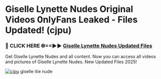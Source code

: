 # Giselle Lynette Nudes Original Videos 0nlyFans Leaked - Files Updated! (cjpu)

<h3>🔴 CLICK HERE 🌐==►► <a href="https://tinyurl.com/4mcuefdz" rel="nofollow">Giselle Lynette Nudes Updated Files</a></h3>

Get Giselle Lynette Nudes and all content. Now you can access all videos and pictures of Giselle Lynette Nudes. New Updated Files 2025!

[![cjpu](https://i.imgur.com/StAQSOY.gif)](https://tinyurl.com/4mcuefdz)
giselle itie nude